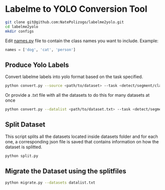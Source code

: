 # Labelme to YOLO Conversion Tool

```bash
git clone git@github.com:NatePolizogo/labelme2yolo.git
cd labelme2yolo
mkdir configs
```

Edit [names.py](app/names.py) file to contain the class names you want to include.
Example:
```python
names = ['dog', 'cat', 'person']
```

## Produce Yolo Labels
Convert labelme labels into yolo format based on the task specified.
```bash
python convert.py --source <path/to/dataset> --task <detect/segment/classify>
```
Or provide a .txt file with all the datasets to do this for many datasets at once
```bash
python convert.py --datalist <path/to/dataset.txt> --task <detect/segment/classify>
```

## Split Dataset
This script splits all the datasets located inside datasets folder and for each one, a corresponding json file is saved that contains information on how the dataset is splitted.
```bash
python split.py
```

## Migrate the Dataset using the splitfiles
```bash
python migrate.py --datasets datalist.txt
```